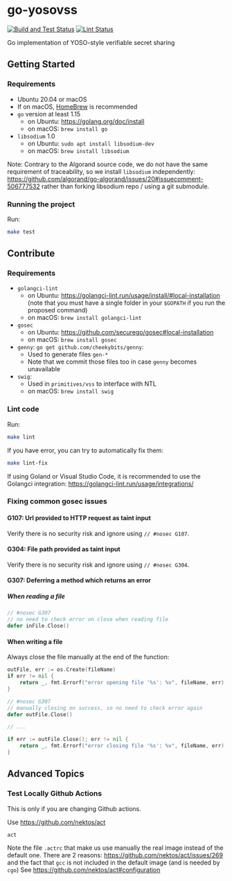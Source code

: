 # go-yosovss

[![Build and Test Status](https://github.com/shaih/go-yosovss/workflows/Build%20and%20Test/badge.svg)](https://github.com/shaih/go-yosovss/actions?query=workflow%3A%22Build+and+Test%22)
[![Lint Status](https://github.com/shaih/go-yosovss/workflows/Lint/badge.svg)](https://github.com/shaih/go-yosovss/actions?query=workflow%3ALint)

Go implementation of YOSO-style verifiable secret sharing

## Getting Started

### Requirements

- Ubuntu 20.04 or macOS 
- If on macOS, [HomeBrew](https://brew.sh/) is recommended
- `go` version at least 1.15
    - on Ubuntu: https://golang.org/doc/install
    - on macOS: `brew install go`
- `libsodium` 1.0
    - on Ubuntu: `sudo apt install libsodium-dev`
    - on macOS: `brew install libsodium`

Note: Contrary to the Algorand source code, we do not have the same requirement of traceability, so we install `libsodium` independently:
https://github.com/algorand/go-algorand/issues/20#issuecomment-506777532
rather than forking libsodium repo / using a git submodule.

### Running the project

Run:
```bash
make test
```

## Contribute

### Requirements

- `golangci-lint`
  - on Ubuntu: https://golangci-lint.run/usage/install/#local-installation 
    (note that you must have a single folder in your `$GOPATH` if you run the proposed command)
  - on macOS: `brew install golangci-lint`
- `gosec`
  - on Ubuntu: https://github.com/securego/gosec#local-installation
  - on macOS: `brew install gosec`
- `genny`: `go get github.com/cheekybits/genny`:
  - Used to generate files `gen-*`
  - Note that we commit those files too in case `genny` becomes unavailable
- `swig`:
  - Used in `primitives/vss` to interface with NTL
  - on macOS: `brew install swig`

### Lint code

Run:
```bash
make lint
```

If you have error, you can try to automatically fix them:
```bash
make lint-fix
```

If using Goland or Visual Studio Code, it is recommended to use the Golangci integration:
https://golangci-lint.run/usage/integrations/

### Fixing common gosec issues

#### G107: Url provided to HTTP request as taint input

Verify there is no security risk and ignore using `// #nosec G107`.

#### G304: File path provided as taint input

Verify there is no security risk and ignore using `// #nosec G304`.

#### G307: Deferring a method which returns an error

##### When reading a file

```go
// #nosec G307
// no need to check error on close when reading file
defer inFile.Close()
```

#### When writing a file

Always close the file manually at the end of the function:

```go
outFile, err := os.Create(fileName)
if err != nil {
    return _, fmt.Errorf("error opening file '%s': %v", fileName, err)
}

// #nosec G307
// manually closing on success, so no need to check error again
defer outFile.Close()

// ...

if err := outFile.Close(); err != nil {
    return _, fmt.Errorf("error closing file '%s': %v", fileName, err)
}
```

## Advanced Topics

### Test Locally Github Actions

This is only if you are changing Github actions.

Use https://github.com/nektos/act

```
act
```

Note the file `.actrc` that make us use manually the real image instead of the default one.
There are 2 reasons: https://github.com/nektos/act/issues/269 and the fact that `gcc` is not included in the default image (and is needed by `cgo`)
See https://github.com/nektos/act#configuration
